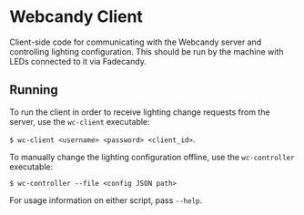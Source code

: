 # Webcandy Client
Client-side code for communicating with the Webcandy server and controlling lighting configuration. This should be run by the machine with LEDs connected to it via Fadecandy.

## Running
To run the client in order to receive lighting change requests from the server, use the `wc-client` executable:

`$ wc-client <username> <password> <client_id>`.

To manually change the lighting configuration offline, use the `wc-controller` executable:

`$ wc-controller --file <config JSON path>`

For usage information on either script, pass `--help`.